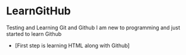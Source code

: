 # LearnGitHub
Testing and Learning Git and Github
I am new to programming and just started to learn Github
- [First step is learning HTML along with Github]
